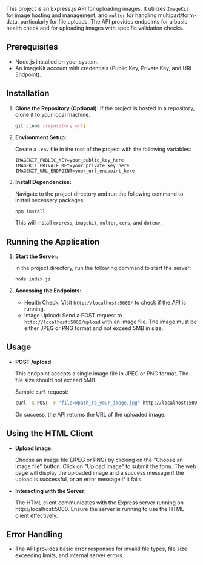 This project is an Express.js API for uploading images. It utilizes `ImageKit` for image hosting and management, and `multer` for handling multipart/form-data, particularly for file uploads. The API provides endpoints for a basic health check and for uploading images with specific validation checks.

## Prerequisites

- Node.js installed on your system.
- An ImageKit account with credentials (Public Key, Private Key, and URL Endpoint).

## Installation

1. **Clone the Repository (Optional):** If the project is hosted in a repository, clone it to your local machine.

   ```bash
   git clone [repository_url]
   ```

2. **Environment Setup:**

   Create a `.env` file in the root of the project with the following variables:

   ```env
   IMAGEKIT_PUBLIC_KEY=your_public_key_here
   IMAGEKIT_PRIVATE_KEY=your_private_key_here
   IMAGEKIT_URL_ENDPOINT=your_url_endpoint_here
   ```

3. **Install Dependencies:**

   Navigate to the project directory and run the following command to install necessary packages:

   ```bash
   npm install
   ```

   This will install `express`, `imagekit`, `multer`, `cors`, and `dotenv`.

## Running the Application

1. **Start the Server:**

   In the project directory, run the following command to start the server:

   ```bash
   node index.js
   ```

2. **Accessing the Endpoints:**

   - Health Check: Visit `http://localhost:5000/` to check if the API is running.
   - Image Upload: Send a POST request to `http://localhost:5000/upload` with an image file. The image must be either JPEG or PNG format and not exceed 5MB in size.

## Usage

- **POST /upload:**

  This endpoint accepts a single image file in JPEG or PNG format. The file size should not exceed 5MB.

  Sample `curl` request:

  ```bash
  curl -X POST -F "file=@path_to_your_image.jpg" http://localhost:5000/upload
  ```

  On success, the API returns the URL of the uploaded image.

## Using the HTML Client

- **Upload Image:**

  Choose an image file (JPEG or PNG) by clicking on the "Choose an image file" button.
  Click on "Upload Image" to submit the form.
  The web page will display the uploaded image and a success message if the upload is successful, or an error message if it fails.

- **Interacting with the Server:**

  The HTML client communicates with the Express server running on http://localhost:5000.
  Ensure the server is running to use the HTML client effectively.

## Error Handling

- The API provides basic error responses for invalid file types, file size exceeding limits, and internal server errors.
